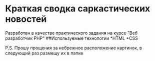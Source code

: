 # Краткая сводка саркастических новостей
Разработан в качестве практического задания на курсе "Веб разработчик PHP"
##Используемые технологии
*HTML
*CSS


P.S. Прошу прощения за небрежное расположение картинок, в следующий раз размещу их в папке
